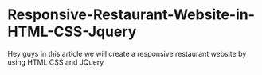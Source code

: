 # Responsive-Restaurant-Website-in-HTML-CSS-Jquery
Hey guys in this article we will create a responsive restaurant website by using HTML CSS and JQuery
